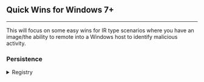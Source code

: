 ## Quick Wins for Windows 7+ 
---
This will focus on some easy wins for IR type scenarios where you have an image/the ability to remote into a Windows host to identify malicious activity.

### Persistence

<details>
<summary> Registry</summary>
<br>
I normally sort by date, look for pivot points around the time period and any newly installed services around that time. 

    HKLM\SYSTEM\CurrentControlSet\Services
 <br>

    NTUSER.DAT\Software\Microsoft\Windows\CurrentVersion\Run
<br>

    NTUSER.DAT\Software\Microsoft\Windows\CurrentVersion\Runonce
<br>

    Software\Microsoft\Windows\CurrentVersion\Runonce
<br>

    Software\Microsoft\Windows\CurrentVersion\policies\Explorer\Run

<br> 

    Software\Microsoft\Windows\CurrentVersion\Runonce

<br>

    SOFTWARE\Microsoft\Windows 
<br>
    
    NT\CurrentVersion\Winlogon\Userinit
</details>


